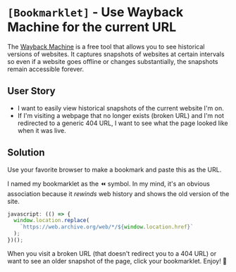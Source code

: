 # `[Bookmarklet]` - Use Wayback Machine for the current URL

The [Wayback Machine](https://archive.org/web/) is a free tool that allows you to see historical versions of websites. It captures snapshots of websites at certain intervals so even if a website goes offline or changes substantially, the snapshots remain accessible forever.

## User Story

- I want to easily view historical snapshots of the current website I'm on.
- If I'm visiting a webpage that no longer exists (broken URL) and I'm not redirected to a generic 404 URL, I want to see what the page looked like when it was live.

## Solution

Use your favorite browser to make a bookmark and paste this as the URL.

I named my bookmarklet as the ⏪ symbol. In my mind, it's an obvious association because it _rewinds_ web history and shows the old version of the site.

```javascript
javascript: (() => {
  window.location.replace(
    `https://web.archive.org/web/*/${window.location.href}`
  );
})();
```

When you visit a broken URL (that doesn't redirect you to a 404 URL) or want to see an older snapshot of the page, click your bookmarklet. Enjoy! 🎉
